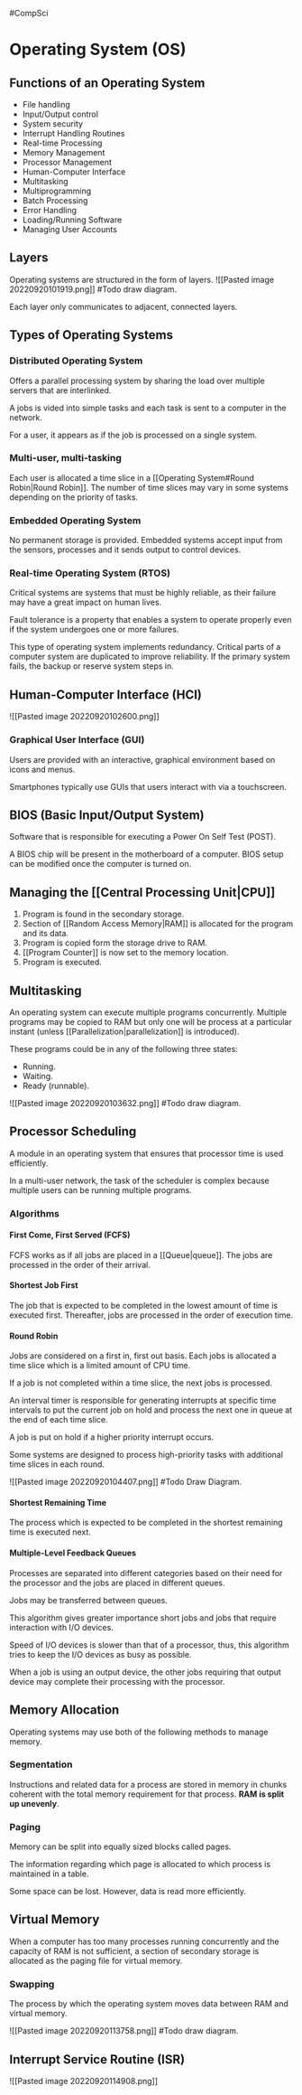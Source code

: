 #CompSci 

# Operating System (OS)
## Functions of an Operating System
- File handling
- Input/Output control
- System security
- Interrupt Handling Routines
- Real-time Processing
- Memory Management
- Processor Management
- Human-Computer Interface
- Multitasking
- Multiprogramming
- Batch Processing
- Error Handling
- Loading/Running Software
- Managing User Accounts

## Layers
Operating systems are structured in the form of layers.
![[Pasted image 20220920101919.png]] #Todo draw diagram.

Each layer only communicates to adjacent, connected layers.

## Types of Operating Systems
### Distributed Operating System
Offers a parallel processing system by sharing the load over multiple servers that are interlinked.

A jobs is vided into simple tasks and each task is sent to a computer in the network.

For a user, it appears as if the job is processed on a single system.

### Multi-user, multi-tasking
Each user is allocated a time slice in a [[Operating System#Round Robin|Round Robin]]. The number of time slices may vary in some systems depending on the priority of tasks.

### Embedded Operating System
No permanent storage is provided. Embedded systems accept input from the sensors, processes and it sends output to control devices.

### Real-time Operating System (RTOS)
Critical systems are systems that must be highly reliable, as their failure may have a great impact on human lives.

Fault tolerance is a property that enables a system to operate properly even if the system undergoes one or more failures.

This type of operating system implements redundancy. Critical parts of a computer system are duplicated to improve reliability. If the primary system fails, the backup or reserve system steps in.

## Human-Computer Interface (HCI)
![[Pasted image 20220920102600.png]]
### Graphical User Interface (GUI)
Users are provided with an interactive, graphical environment based on icons and menus.

Smartphones typically use GUIs that users interact with via a touchscreen.

## BIOS (Basic Input/Output System)
Software that is responsible for executing a Power On Self Test (POST).

A BIOS chip will be present in the motherboard of a computer. BIOS setup can be modified once the computer is turned on.

## Managing the [[Central Processing Unit|CPU]]
1. Program is found in the secondary storage.
2. Section of [[Random Access Memory|RAM]] is allocated for the program and its data.
3. Program is copied form the storage drive to RAM.
4. [[Program Counter]] is now set to the memory location.
5. Program is executed.

## Multitasking
An operating system can execute multiple programs concurrently. Multiple programs may be copied to RAM but only one will be process at a particular instant (unless [[Parallelization|parallelization]] is introduced).

These programs could be in any of the following three states:
- Running.
- Waiting.
- Ready (runnable).

![[Pasted image 20220920103632.png]] #Todo draw diagram.

## Processor Scheduling
A module in an operating system that ensures that processor time is used efficiently.

In a multi-user network, the task of the scheduler is complex because multiple users can be running multiple programs.

### Algorithms
#### First Come, First Served (FCFS)
FCFS works as if all jobs are placed in a [[Queue|queue]]. The jobs are processed in the order of their arrival.

#### Shortest Job First
The job that is expected to be completed in the lowest amount of time is executed first. Thereafter, jobs are processed in the order of execution time.

#### Round Robin
Jobs are considered on a first in, first out basis. Each jobs is allocated a time slice which is a limited amount of CPU time.

If a job is not completed within a time slice, the next jobs is processed.

An interval timer is responsible for generating interrupts at specific time intervals to put the current job on hold and process the next one in queue at the end of each time slice.

A job is put on hold if a higher priority interrupt occurs.

Some systems are designed to process high-priority tasks with additional time slices in each round.

![[Pasted image 20220920104407.png]] #Todo Draw Diagram.

#### Shortest Remaining Time
The process which is expected to be completed in the shortest remaining time is executed next.

#### Multiple-Level Feedback Queues
Processes are separated into different categories based on their need for the processor and the jobs are placed in different queues.

Jobs may be transferred between queues.

This algorithm gives greater importance short jobs and jobs that require interaction with I/O devices.

Speed of I/O devices is slower than that of a processor, thus, this algorithm tries to keep the I/O devices as busy as possible.

When a job is using an output device, the other jobs requiring that output device may complete their processing with the processor.

## Memory Allocation
Operating systems may use both of the following methods to manage memory.
### Segmentation
Instructions and related data for a process are stored in memory in chunks coherent with the total memory requirement for that process. **RAM is split up unevenly**.

### Paging
Memory can be split into equally sized blocks called pages.

The information regarding which page is allocated to which process is maintained in a table.

Some space can be lost. However, data is read more efficiently.

## Virtual Memory
When a computer has too many processes running concurrently and the capacity of RAM is not sufficient, a section of secondary storage is allocated as the paging file for virtual memory.

### Swapping
The process by which the operating system moves data between RAM and virtual memory.

![[Pasted image 20220920113758.png]] #Todo draw diagram.

## Interrupt Service Routine (ISR)
![[Pasted image 20220920114908.png]]